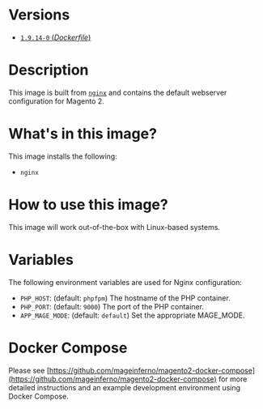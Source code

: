 # Versions

- [`1.9.14-0` (_Dockerfile_)](https://github.com/mageinferno/docker-magento2-nginx/tree/1.9.14-0/Dockerfile)

# Description

This image is built from [`nginx`](https://hub.docker.com/_/nginx/) and contains the default webserver configuration for Magento 2.

# What's in this image?

This image installs the following:

- `nginx`

# How to use this image?

This image will work out-of-the-box with Linux-based systems.

# Variables

The following environment variables are used for Nginx configuration:

- `PHP_HOST`: (default: `phpfpm`) The hostname of the PHP container.
- `PHP_PORT`: (default: `9000`) The port of the PHP container.
- `APP_MAGE_MODE`: (default: `default`) Set the appropriate MAGE_MODE.

# Docker Compose

Please see [https://github.com/mageinferno/magento2-docker-compose](https://github.com/mageinferno/magento2-docker-compose) for more detailed instructions and an example development environment using Docker Compose.
